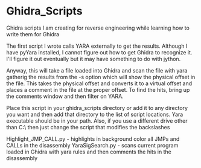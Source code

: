 # Ghidra_Scripts
Ghidra scripts I am creating for reverse engineering while learning how to write them for Ghidra

The first script I wrote calls YARA externally to get the results.  Although I have pyYara installed,
I cannot figure out how to get Ghidra to recognize it.  I'll figure it out eventually but it may have something 
to do with jython.

Anyway, this will take a file loaded into Ghidra and scan the file with yara gatherig the results from the -s
option which will show the physical offset in the file.  This takes the physical offset and converts it to a 
virtual offset and places a comment in the file at the proper offset.  To find the hits, bring up the comments
window and then filter on YARA.

Place this script in your ghidra_scripts directory or add it to any directory you want and then add that directory
to the list of script locations.  Yara executable should be in your path.  Also, if you use a different drive other
than C:\ then just change the script that modifies the backslashes

Highlight_JMP_CALL.py - highlights in background color all JMPs and CALLs in the disassembly
YaraSigSearch.py - scans current program loaded in Ghidra with yara rules and then comments the hits in the disassembly
